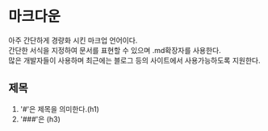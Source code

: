 # 마크다운

아주 간단하게 경량화 시킨 마크업 언어이다.  
간단한 서식을 지정하여 문서를 표현할 수 있으며
.md확장자를 사용한다.  
많은 개발자들이 사용하며 최근에는 블로그 등의
사이트에서 사용가능하도록 지원한다.

## 제목

1. '#'은 제목을 의미한다.(h1)
2. '###'은 (h3)
